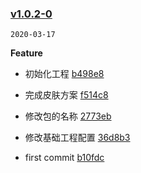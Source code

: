 ### [v1.0.2-0](https://github.com/hpstream/vant-ui/compare/...v1.0.2-0)
`2020-03-17`

**Feature**

* 初始化工程 [b498e8](https://github.com/hpstream/vant-ui/commit/b498e88391a01c447dcf508b7aa3971bf8c270b8)
* 完成皮肤方案 [f514c8](https://github.com/hpstream/vant-ui/commit/f514c874d254342d12f91da3916e8bcf6d7ed4fa)
* 修改包的名称 [2773eb](https://github.com/hpstream/vant-ui/commit/2773eb1f05c449c65db0ad9de48dcc0b274523cf)
* 修改基础工程配置 [36d8b3](https://github.com/hpstream/vant-ui/commit/36d8b3ae234b3a61c0073adce1d88b3faeda58a0)

* first commit [b10fdc](https://github.com/hpstream/vant-ui/commit/b10fdc56edd8c451ae8dd03eef9265d3da8b6ed1)
